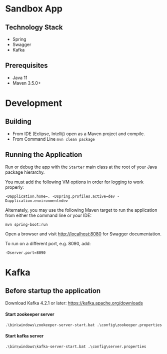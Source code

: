 # Sandbox App

## Technology Stack
* Spring
* Swagger
* Kafka

## Prerequisites
* Java 11
* Maven 3.5.0+

# Development
## Building
* From IDE (Eclipse, Intellij) open as a Maven project and compile.
* From Command Line `mvn clean package`

## Running the Application
Run or debug the app with the `Starter` main class at the root of your Java package hierarchy.

You must add the following VM options in order for logging to work properly:
```
-Dapplication.home=. -Dspring.profiles.active=dev -Dapplication.environment=dev
```
Alternately, you may use the following Maven target to run the application from either the command line or your IDE:
```
mvn spring-boot:run
```
Open a browser and visit [http://localhost:8080](http://localhost:8080) for Swagger documentation.

To run on a different port, e.g. 8090, add:
```
-Dserver.port=8090
```

# Kafka
## Before startup the application

Download Kafka 4.2.1 or later: 
https://kafka.apache.org/downloads

#### Start zookeeper server
```
.\bin\windows\zookeeper-server-start.bat .\config\zookeeper.properties
```

#### Start kafka server
```
.\bin\windows\kafka-server-start.bat .\config\server.properties
```
